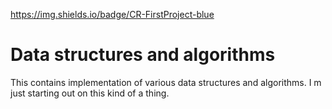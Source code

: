 
https://img.shields.io/badge/CR-FirstProject-blue

# Data structures and algorithms
This contains implementation of various data structures and algorithms.
I m just starting out on this kind of a thing.
